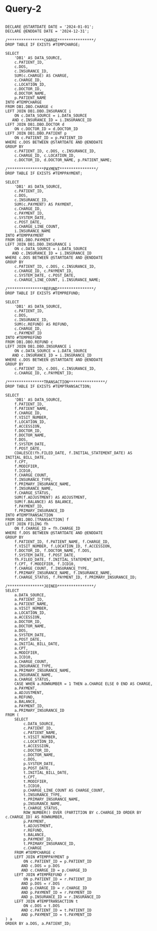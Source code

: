 # Query-2

<pre><code>
DECLARE @STARTDATE DATE = '2024-01-01';
DECLARE @ENDDATE DATE = '2024-12-31';

/****************CHARGE****************/
DROP TABLE IF EXISTS #TEMPCHARGE;

SELECT 
    'DB1' AS DATA_SOURCE,
    c.PATIENT_ID,
    c.DOS,
    c.INSURANCE_ID,
    SUM(c.CHARGE) AS CHARGE,
    c.CHARGE_ID,
    c.LOCATION_ID,
    c.DOCTOR_ID,
    d.DOCTOR_NAME,
    p.PATIENT_NAME
INTO #TEMPCHARGE
FROM DB1.DBO.CHARGE c
LEFT JOIN DB1.DBO.INSURANCE i 
    ON c.DATA_SOURCE = i.DATA_SOURCE 
   AND c.INSURANCE_ID = i.INSURANCE_ID
LEFT JOIN DB1.DBO.DOCTOR d 
    ON c.DOCTOR_ID = d.DOCTOR_ID
LEFT JOIN DB1.DBO.PATIENT p 
    ON c.PATIENT_ID = p.PATIENT_ID
WHERE c.DOS BETWEEN @STARTDATE AND @ENDDATE
GROUP BY 
    c.PATIENT_ID, c.DOS, c.INSURANCE_ID, 
    c.CHARGE_ID, c.LOCATION_ID, 
    c.DOCTOR_ID, d.DOCTOR_NAME, p.PATIENT_NAME;

/****************PAYMENT****************/
DROP TABLE IF EXISTS #TEMPPAYMENT;

SELECT 
    'DB1' AS DATA_SOURCE,
    c.PATIENT_ID,
    c.DOS,
    c.INSURANCE_ID,
    SUM(c.PAYMENT) AS PAYMENT,
    c.CHARGE_ID,
    c.PAYMENT_ID,
    c.SYSTEM_DATE,
    c.POST_DATE,
    c.CHARGE_LINE_COUNT,
    i.INSURANCE_NAME
INTO #TEMPPAYMENT
FROM DB1.DBO.PAYMENT c
LEFT JOIN DB1.DBO.INSURANCE i 
    ON c.DATA_SOURCE = i.DATA_SOURCE 
   AND c.INSURANCE_ID = i.INSURANCE_ID
WHERE c.DOS BETWEEN @STARTDATE AND @ENDDATE
GROUP BY 
    c.PATIENT_ID, c.DOS, c.INSURANCE_ID,
    c.CHARGE_ID, c.PAYMENT_ID,
    c.SYSTEM_DATE, c.POST_DATE,
    c.CHARGE_LINE_COUNT, i.INSURANCE_NAME;

/****************REFUND****************/
DROP TABLE IF EXISTS #TEMPREFUND;

SELECT 
    'DB1' AS DATA_SOURCE,
    c.PATIENT_ID,
    c.DOS,
    c.INSURANCE_ID,
    SUM(c.REFUND) AS REFUND,
    c.CHARGE_ID,
    c.PAYMENT_ID
INTO #TEMPREFUND
FROM DB1.DBO.REFUND c
LEFT JOIN DB1.DBO.INSURANCE i 
    ON c.DATA_SOURCE = i.DATA_SOURCE 
   AND c.INSURANCE_ID = i.INSURANCE_ID
WHERE c.DOS BETWEEN @STARTDATE AND @ENDDATE
GROUP BY 
    c.PATIENT_ID, c.DOS, c.INSURANCE_ID,
    c.CHARGE_ID, c.PAYMENT_ID;

/****************TRANSACTION****************/
DROP TABLE IF EXISTS #TEMPTRANSACTION;

SELECT 
    'DB1' AS DATA_SOURCE,
    f.PATIENT_ID,
    f.PATIENT_NAME,
    f.CHARGE_ID,
    f.VISIT_NUMBER,
    f.LOCATION_ID,
    f.ACCESSION,
    f.DOCTOR_ID,
    f.DOCTOR_NAME,
    f.DOS,
    f.SYSTEM_DATE,
    f.POST_DATE,
    COALESCE(fh.FILED_DATE, f.INITIAL_STATEMENT_DATE) AS INITIAL_BILL_DATE,
    f.CPT,
    f.MODIFIER,
    f.ICD10,
    f.CHARGE_COUNT,
    f.INSURANCE_TYPE,
    f.PRIMARY_INSURANCE_NAME,
    f.INSURANCE_NAME,
    f.CHARGE_STATUS,
    SUM(f.ADJUSTMENT) AS ADJUSTMENT,
    SUM(f.BALANCE) AS BALANCE,
    f.PAYMENT_ID,
    f.PRIMARY_INSURANCE_ID
INTO #TEMPTRANSACTION
FROM DB1.DBO.[TRANSACTION] f
LEFT JOIN FILING fh 
    ON f.CHARGE_ID = fh.CHARGE_ID
WHERE f.DOS BETWEEN @STARTDATE AND @ENDDATE
GROUP BY
    f.PATIENT_ID, f.PATIENT_NAME, f.CHARGE_ID,
    f.VISIT_NUMBER, f.LOCATION_ID, f.ACCESSION,
    f.DOCTOR_ID, f.DOCTOR_NAME, f.DOS,
    f.SYSTEM_DATE, f.POST_DATE,
    fh.FILED_DATE, f.INITIAL_STATEMENT_DATE,
    f.CPT, f.MODIFIER, f.ICD10,
    f.CHARGE_COUNT, f.INSURANCE_TYPE,
    f.PRIMARY_INSURANCE_NAME, f.INSURANCE_NAME,
    f.CHARGE_STATUS, f.PAYMENT_ID, f.PRIMARY_INSURANCE_ID;

/****************JOINED****************/
SELECT 
    a.DATA_SOURCE,
    a.PATIENT_ID,
    a.PATIENT_NAME,
    a.VISIT_NUMBER,
    a.LOCATION_ID,
    a.ACCESSION,
    a.DOCTOR_ID,
    a.DOCTOR_NAME,
    a.DOS,
    a.SYSTEM_DATE,
    a.POST_DATE,
    a.INITIAL_BILL_DATE,
    a.CPT,
    a.MODIFIER,
    a.ICD10,
    a.CHARGE_COUNT,
    a.INSURANCE_TYPE,
    a.PRIMARY_INSURANCE_NAME,
    a.INSURANCE_NAME,
    a.CHARGE_STATUS,
    CASE WHEN a.ROWNUMBER = 1 THEN a.CHARGE ELSE 0 END AS CHARGE,
    a.PAYMENT,
    a.ADJUSTMENT,
    a.REFUND,
    a.BALANCE,
    a.PAYMENT_ID,
    a.PRIMARY_INSURANCE_ID
FROM (
    SELECT
        c.DATA_SOURCE,
        c.PATIENT_ID,
        c.PATIENT_NAME,
        t.VISIT_NUMBER,
        c.LOCATION_ID,
        t.ACCESSION,
        c.DOCTOR_ID,
        c.DOCTOR_NAME,
        c.DOS,
        p.SYSTEM_DATE,
        p.POST_DATE,
        t.INITIAL_BILL_DATE,
        t.CPT,
        t.MODIFIER,
        t.ICD10,
        p.CHARGE_LINE_COUNT AS CHARGE_COUNT,
        t.INSURANCE_TYPE,
        t.PRIMARY_INSURANCE_NAME,
        p.INSURANCE_NAME,
        t.CHARGE_STATUS,
        ROW_NUMBER() OVER (PARTITION BY c.CHARGE_ID ORDER BY c.CHARGE_ID) AS ROWNUMBER,
        p.PAYMENT,
        t.ADJUSTMENT,
        r.REFUND,
        t.BALANCE,
        p.PAYMENT_ID,
        t.PRIMARY_INSURANCE_ID,
        c.CHARGE
    FROM #TEMPCHARGE c
    LEFT JOIN #TEMPPAYMENT p 
        ON c.PATIENT_ID = p.PATIENT_ID
       AND c.DOS = p.DOS
       AND c.CHARGE_ID = p.CHARGE_ID
    LEFT JOIN #TEMPREFUND r 
        ON p.PATIENT_ID = r.PATIENT_ID
       AND p.DOS = r.DOS
       AND p.CHARGE_ID = r.CHARGE_ID
       AND p.PAYMENT_ID = r.PAYMENT_ID
       AND p.INSURANCE_ID = r.INSURANCE_ID
    LEFT JOIN #TEMPTRANSACTION t 
        ON c.DOS = t.DOS
       AND c.PATIENT_ID = t.PATIENT_ID
       AND p.PAYMENT_ID = t.PAYMENT_ID
) a
ORDER BY a.DOS, a.PATIENT_ID;
</code></pre>
